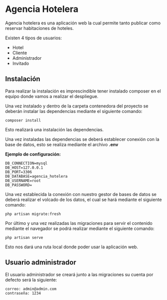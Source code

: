 # Agencia Hotelera

Agencia hotelera es una aplicación web la cual permite tanto publicar como reservar habitaciones de hoteles.

Existen 4 tipos de usuarios:

 - Hotel
 - Cliente
 - Administrador
 - Invitado


## Instalación

Para realizar la instalación es imprescindible tener instalado composer en el equipo donde vamos a realizar el despliegue.

Una vez instalado y dentro de la carpeta contenedora del proyecto se deberán instalar las dependencias mediante el siguiente comando:

    composer install
   Esto realizará una instalación las dependencias.

Una vez instaladas las dependencias se deberá establecer conexión con la base de datos, esto se realiza mediante el archivo **.env**

**Ejemplo de configuración:**

	DB_CONNECTION=mysql
	DB_HOST=127.0.0.1
	DB_PORT=3306
	DB_DATABASE=agencia_hotelera
	DB_USERNAME=root
	DB_PASSWORD=

Una vez establecida la conexión con nuestro gestor de bases de datos se deberá realizar el volcado de los datos, el cual se hará mediante el siguiente comando:

    php artisan migrate:fresh

Por último y una vez realizadas las migraciones para servir el contenido mediante el navegador se podrá realizar mediante el siguiente comando:

    php artisan serve

Esto nos dará una ruta local donde poder usar la aplicación web.

## Usuario administrador

El usuario administrador se creará junto a las migraciones su cuenta por defecto será la siguiente:

    correo: admin@admin.com
    contraseña: 1234

